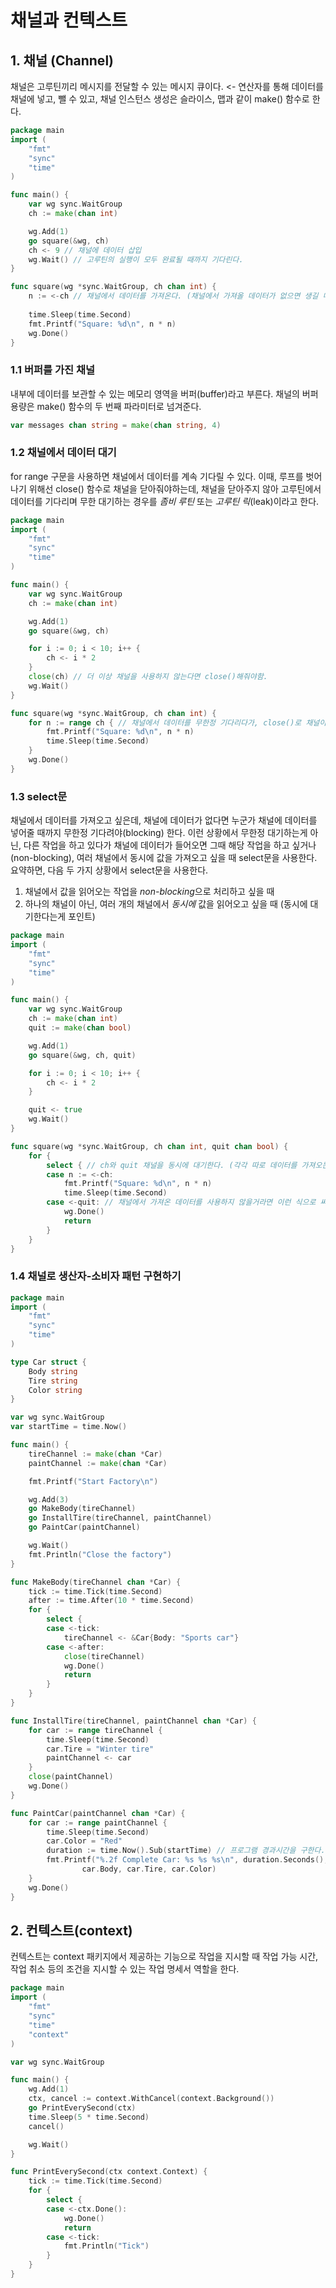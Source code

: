 # 채널과 컨텍스트
## 1. 채널 (Channel)
채널은 고루틴끼리 메시지를 전달할 수 있는 메시지 큐이다. <- 연산자를 통해 데이터를 채널에 넣고, 뺄 수 있고, 채널 인스턴스 생성은 슬라이스, 맵과 같이 make() 함수로 한다.
```go
package main
import (
    "fmt"
    "sync"
    "time"
)

func main() {
    var wg sync.WaitGroup
    ch := make(chan int)

    wg.Add(1)
    go square(&wg, ch)
    ch <- 9 // 채널에 데이터 삽입 
    wg.Wait() // 고루틴의 실행이 모두 완료될 때까지 기다린다.
}

func square(wg *sync.WaitGroup, ch chan int) {
    n := <-ch // 채널에서 데이터를 가져온다. (채널에서 가져올 데이터가 없으면 생길 때까지 blocking된다.)
    
    time.Sleep(time.Second)
    fmt.Printf("Square: %d\n", n * n)
    wg.Done()
}
```

### 1.1 버퍼를 가진 채널
내부에 데이터를 보관할 수 있는 메모리 영역을 버퍼(buffer)라고 부른다. 채널의 버퍼용량은 make() 함수의 두 번째 파라미터로 넘겨준다.
```go
var messages chan string = make(chan string, 4)
```

### 1.2 채널에서 데이터 대기 
for range 구문을 사용하면 채널에서 데이터를 계속 기다릴 수 있다. 이때, 루프를 벗어나기 위해선 close() 함수로 채널을 닫아줘야하는데, 채널을 닫아주지 않아 고루틴에서 데이터를 기다리며 무한 대기하는 경우를 *좀비 루틴* 또는 _고루틴 릭_(leak)이라고 한다.
```go
package main
import (
    "fmt"
    "sync"
    "time"
)

func main() {
    var wg sync.WaitGroup
    ch := make(chan int)

    wg.Add(1)
    go square(&wg, ch)

    for i := 0; i < 10; i++ {
        ch <- i * 2
    }
    close(ch) // 더 이상 채널을 사용하지 않는다면 close()해줘야함.
    wg.Wait()
}

func square(wg *sync.WaitGroup, ch chan int) {
    for n := range ch { // 채널에서 데이터를 무한정 기다리다가, close()로 채널이 닫히면 루프를 종료한다.
        fmt.Printf("Square: %d\n", n * n)
        time.Sleep(time.Second)
    }
    wg.Done()
}
```

### 1.3 select문
채널에서 데이터를 가져오고 싶은데, 채널에 데이터가 없다면 누군가 채널에 데이터를 넣어줄 때까지 무한정 기다려야(blocking) 한다. 이런 상황에서 무한정 대기하는게 아닌, 다른 작업을 하고 있다가 채널에 데이터가 들어오면 그때 해당 작업을 하고 싶거나(non-blocking), 여러 채널에서 동시에 값을 가져오고 싶을 때 select문을 사용한다. 요약하면, 다음 두 가지 상황에서 select문을 사용한다.
1. 채널에서 값을 읽어오는 작업을 *non-blocking*으로 처리하고 싶을 때
2. 하나의 채널이 아닌, 여러 개의 채널에서 *동시에* 값을 읽어오고 싶을 때 (동시에 대기한다는게 포인트)

```go
package main
import (
    "fmt"
    "sync"
    "time"
)

func main() {
    var wg sync.WaitGroup
    ch := make(chan int)
    quit := make(chan bool)

    wg.Add(1)
    go square(&wg, ch, quit)

    for i := 0; i < 10; i++ {
        ch <- i * 2
    }

    quit <- true
    wg.Wait()
}

func square(wg *sync.WaitGroup, ch chan int, quit chan bool) {
    for {
        select { // ch와 quit 채널을 동시에 대기한다. (각각 따로 데이터를 가져오는게 아님)
        case n := <-ch:
            fmt.Printf("Square: %d\n", n * n)
            time.Sleep(time.Second)
        case <-quit: // 채널에서 가져온 데이터를 사용하지 않을거라면 이런 식으로 써준다.
            wg.Done()
            return
        }
    }
}
```

### 1.4 채널로 생산자-소비자 패턴 구현하기
```go
package main
import (
    "fmt"
    "sync"
    "time"
)

type Car struct {
    Body string
    Tire string
    Color string
}

var wg sync.WaitGroup
var startTime = time.Now()

func main() {
    tireChannel := make(chan *Car)
    paintChannel := make(chan *Car)

    fmt.Printf("Start Factory\n")

    wg.Add(3)
    go MakeBody(tireChannel) 
    go InstallTire(tireChannel, paintChannel)
    go PaintCar(paintChannel)

    wg.Wait()
    fmt.Println("Close the factory")
}

func MakeBody(tireChannel chan *Car) {
    tick := time.Tick(time.Second)
    after := time.After(10 * time.Second)
    for {
        select {
        case <-tick:
            tireChannel <- &Car{Body: "Sports car"}
        case <-after:
            close(tireChannel)
            wg.Done()
            return
        }
    }
}

func InstallTire(tireChannel, paintChannel chan *Car) {
    for car := range tireChannel {
        time.Sleep(time.Second)
        car.Tire = "Winter tire"
        paintChannel <- car
    }
    close(paintChannel)
    wg.Done()
}

func PaintCar(paintChannel chan *Car) {
    for car := range paintChannel {
        time.Sleep(time.Second)
        car.Color = "Red"
        duration := time.Now().Sub(startTime) // 프로그램 경과시간을 구한다.
        fmt.Printf("%.2f Complete Car: %s %s %s\n", duration.Seconds(),
                car.Body, car.Tire, car.Color)
    }
    wg.Done()
}
```

## 2. 컨텍스트(context)
컨텍스트는 context 패키지에서 제공하는 기능으로 작업을 지시할 때 작업 가능 시간, 작업 취소 등의 조건을 지시할 수 있는 작업 명세서 역할을 한다. 
```go
package main 
import (
    "fmt"
    "sync"
    "time"
    "context"
)

var wg sync.WaitGroup

func main() {
    wg.Add(1)
    ctx, cancel := context.WithCancel(context.Background())
    go PrintEverySecond(ctx)
    time.Sleep(5 * time.Second)
    cancel()

    wg.Wait()
}

func PrintEverySecond(ctx context.Context) {
    tick := time.Tick(time.Second)
    for {
        select {
        case <-ctx.Done():
            wg.Done()
            return
        case <-tick:
            fmt.Println("Tick")
        }
    }
}
```
